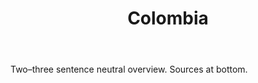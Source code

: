 ﻿---
layout: layout.njk
title: Colombia
permalink: /country/co/
---
Two–three sentence neutral overview. Sources at bottom.
